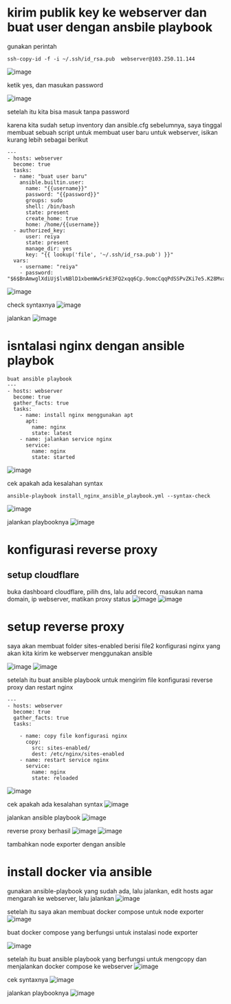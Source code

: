 # kirim publik key ke webserver dan buat user dengan ansbile playbook
gunakan perintah
```
ssh-copy-id -f -i ~/.ssh/id_rsa.pub  webserver@103.250.11.144
```
![image](https://user-images.githubusercontent.com/36489276/207526269-7a6b98e6-9847-4c5f-9887-75ce13514b17.png)

ketik yes, dan masukan password

![image](https://user-images.githubusercontent.com/36489276/207527155-1c6af4cb-019f-4d4f-ba79-29af6a5c883b.png)

setelah itu kita bisa masuk tanpa password

karena kita sudah setup inventory dan ansible.cfg sebelumnya, saya tinggal membuat sebuah script untuk membuat user baru untuk webserver, isikan kurang lebih sebagai berikut
```
---
- hosts: webserver
  become: true
  tasks:
  - name: "buat user baru"
    ansible.builtin.user:
      name: "{{username}}"
      password: "{{password}}"
      groups: sudo
      shell: /bin/bash
      state: present
      create_home: true
      home: /home/{{username}}
  - authorized_key:
      user: reiya
      state: present
      manage_dir: yes
      key: "{{ lookup('file', '~/.ssh/id_rsa.pub') }}"
  vars:
    - username: "reiya"
    - password: "$6$BnAmwglXdiUj$lvNBlD1xbemWwSrkE3FQ2xqq6Cp.9omcCqqPdSSPvZKi7e5.K28Mvamv4miE/2/6kSEwmxxT9QzK9HYNZC3bC/"
```

![image](https://user-images.githubusercontent.com/36489276/207528223-fe1baeaf-1faf-48ae-b3d6-209e3081bb92.png)


check syntaxnya
![image](https://user-images.githubusercontent.com/36489276/207528186-431f5a0c-d0ce-4daa-b7c7-38aa49891659.png)

jalankan
![image](https://user-images.githubusercontent.com/36489276/207528530-0d2a8421-32b7-4678-9c7b-2cb1fcc7c7f4.png)

# isntalasi nginx dengan ansible playbok
```
buat ansible playbook 
---
- hosts: webserver
  become: true
  gather_facts: true
  tasks:
    - name: install nginx menggunakan apt
      apt:
        name: nginx
        state: latest
    - name: jalankan service nginx
      service:
        name: nginx
        state: started
```
![image](https://user-images.githubusercontent.com/36489276/207583785-5fe90802-14ad-4dcd-bc39-0110c45487d3.png)

cek apakah ada kesalahan syntax
```
ansible-playbook install_nginx_ansible_playbook.yml --syntax-check
```
![image](https://user-images.githubusercontent.com/36489276/207584846-d54b7da9-c6b0-4daf-b9d4-0cb68543fb97.png)

jalankan playbooknya
![image](https://user-images.githubusercontent.com/36489276/207586259-c6c58851-8a2f-407a-a8ff-840b3b6251b7.png)

# konfigurasi reverse proxy

## setup cloudflare
buka dashboard cloudflare, pilih dns, lalu add record, masukan nama domain, ip webserver, matikan proxy status
![image](https://user-images.githubusercontent.com/36489276/207594067-d8f433e7-1304-4124-9aea-6aff53e8bf4b.png)
![image](https://user-images.githubusercontent.com/36489276/207594175-dca29bc0-2aa2-4229-9de6-04ea7c3fb932.png)

# setup reverse proxy

saya akan membuat folder sites-enabled berisi file2 konfigurasi nginx yang akan kita kirim ke webserver menggunakan ansible

![image](https://user-images.githubusercontent.com/36489276/207595697-141416f0-294a-4ca6-86f1-a35f8f6cfc4a.png)
![image](https://user-images.githubusercontent.com/36489276/207596673-ceeda63e-5462-49fa-bdbe-09477441a480.png)

setelah itu buat ansible playbook untuk mengirim file konfigurasi reverse proxy dan restart nginx

```
---
- hosts: webserver
  become: true
  gather_facts: true
  tasks:

    - name: copy file konfigurasi nginx
      copy:
        src: sites-enabled/
        dest: /etc/nginx/sites-enabled
    - name: restart service nginx
      service:
        name: nginx
        state: reloaded
```
![image](https://user-images.githubusercontent.com/36489276/207599811-56755f5f-419b-4567-84ab-1b7f4209d4cd.png)

cek apakah ada kesalahan syntax
![image](https://user-images.githubusercontent.com/36489276/207600024-e6317056-da6f-48a4-9121-c39bb0968c8d.png)

jalankan ansible playbook
![image](https://user-images.githubusercontent.com/36489276/207600303-0443ef2d-de00-4ef0-957a-1a82a723690e.png)

reverse proxy berhasil
![image](https://user-images.githubusercontent.com/36489276/207600465-bb43a5bf-cfc8-4870-875a-2c7f2716e978.png)
![image](https://user-images.githubusercontent.com/36489276/207600527-c9fc9f78-d134-4f89-b1a2-8ccd92c71266.png)

tambahkan node exporter dengan ansible

# install docker via ansible 

gunakan ansible-playbook yang sudah ada, lalu jalankan, edit hosts agar mengarah ke webserver, lalu jalankan
![image](https://user-images.githubusercontent.com/36489276/207668478-4cbee094-333e-4378-b6a3-7729a1243ee4.png)

setelah itu saya akan membuat docker compose untuk node exporter
![image](https://user-images.githubusercontent.com/36489276/207668594-1b21eed5-de99-4383-84d0-70afaabe4dc1.png)

buat docker compose yang berfungsi untuk instalasi node exporter

![image](https://user-images.githubusercontent.com/36489276/207669275-ada00fbd-214a-4f51-9eee-f97a41ba4715.png)

setelah itu buat ansible playbook yang berfungsi untuk mengcopy dan menjalankan docker compose ke webserver
![image](https://user-images.githubusercontent.com/36489276/207670432-522608d1-2a2e-41fd-be14-7746c9a8fb4f.png)

cek syntaxnya
![image](https://user-images.githubusercontent.com/36489276/207669822-781e337f-57b1-4d81-9bd8-f5e8f84d66a2.png)

jalankan playbooknya
![image](https://user-images.githubusercontent.com/36489276/207670382-ace6f188-3b2c-41d9-ae84-dbf8e85c5442.png)




